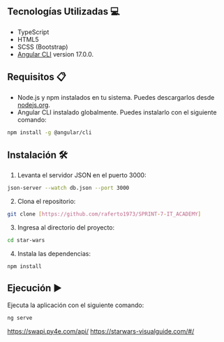 ## Tecnologías Utilizadas 💻

- TypeScript
- HTML5
- SCSS (Bootstrap)
- [Angular CLI](https://github.com/angular/angular-cli) version 17.0.0.

## Requisitos 📋

- Node.js y npm instalados en tu sistema. Puedes descargarlos desde [nodejs.org](https://nodejs.org/).
- Angular CLI instalado globalmente. Puedes instalarlo con el siguiente comando:

```bash
npm install -g @angular/cli
```

## Instalación 🛠️
1. Levanta el servidor JSON en el puerto 3000:

```bash
json-server --watch db.json --port 3000
```

2. Clona el repositorio:
```bash
git clone [https://github.com/raferto1973/SPRINT-7-IT_ACADEMY]
```

3. Ingresa al directorio del proyecto:
```bash
cd star-wars
```

4. Instala las dependencias:
```bash
npm install
```


## Ejecución ▶️
Ejecuta la aplicación con el siguiente comando:
```bash
ng serve
```



https://swapi.py4e.com/api/
https://starwars-visualguide.com/#/

